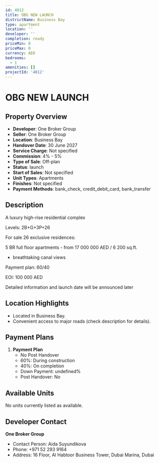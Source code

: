 ```yaml
---
id: 4812
title: OBG NEW LAUNCH
districtName: Business Bay
type: apartment
location: ''
developer: ''
completion: ready
priceMin: 0
priceMax: 0
currency: AED
bedrooms:
  - 1
amenities: []
projectId: '4812'
---
```


# OBG NEW LAUNCH

## Property Overview
- **Developer**: One Broker Group
- **Seller**: One Broker Group
- **Location**: Business Bay
- **Handover Date**: 30 June 2027
- **Service Charge**: Not specified
- **Commission**: 4% - 5%
- **Type of Sale**: Off-plan
- **Status**: launch
- **Start of Sales**: Not specified
- **Unit Types**: Apartments
- **Finishes**: Not specified
- **Payment Methods**: bank_check, credit_debit_card, bank_transfer

## Description
A luxury high-rise residential complex

Levels: 2B+G+3P+26



For sale 26 exclusive residences:

5 BR full floor apartments - from 17 000 000 AED / 6 200 sq.ft.



- breathtaking canal views



Payment plan: 60/40



EOI: 100 000 AED



Detailed information and launch date will be announced later

## Location Highlights
- Located in Business Bay.
- Convenient access to major roads (check description for details).

## Payment Plans
1. **Payment Plan**
   - No Post Handover
   - 60%: During construction
   - 40%: On completion
   - Down Payment: undefined%
   - Post Handover: No

## Available Units
No units currently listed as available.

## Developer Contact
**One Broker Group**
- Contact Person: Aida Suyundikova
- Phone: +971 52 293 9164
- Address: 16 Floor, Al Habtoor Business Tower, Dubai Marina, Dubai
